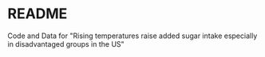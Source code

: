 # README
Code and Data for "Rising temperatures raise added sugar intake especially in disadvantaged groups in the US"
